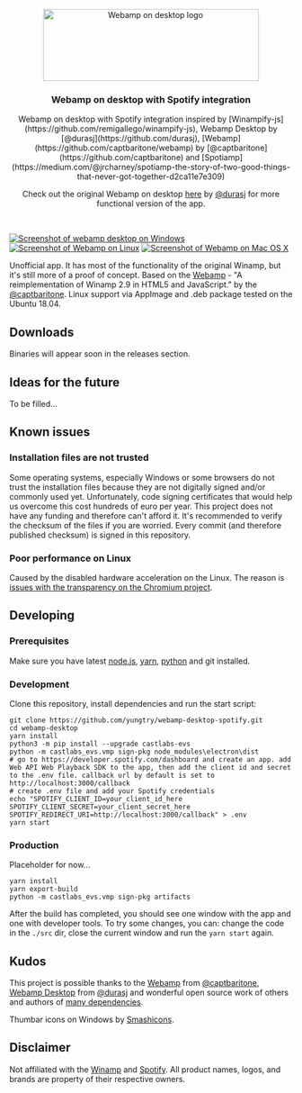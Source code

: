 <p align="center">
  <a href="https://desktop.webamp.org/">
    <img src="./res/logo.svg" alt="Webamp on desktop logo" width=384 height=128>
  </a>

  <h3 align="center">Webamp on desktop with Spotify integration</h3>

  <p align="center">
    Webamp on desktop with Spotify integration inspired by [Winampify-js](https://github.com/remigallego/winampify-js), Webamp Desktop by [@durasj](https://github.com/durasj), [Webamp](https://github.com/captbaritone/webamp) by [@captbaritone](https://github.com/captbaritone) and [Spotiamp](https://medium.com/@jrcharney/spotiamp-the-story-of-two-good-things-that-never-got-together-d2ca11e7e309)
  </p>

  <p align="center">
    Check out the original Webamp on desktop <a href="https://desktop.webamp.org/">here</a> by <a href="https://github.com/durasj">@durasj</a> for more functional version of the app.
  </p>

<br>

[![Screenshot of webamp desktop on Windows](./res/screen-win.gif)](https://desktop.webamp.org/) [![Screenshot of Webamp on Linux](./res/screen-linux.png)](https://desktop.webamp.org/) [![Screenshot of Webamp on Mac OS X](./res/screen-mac.png)](https://desktop.webamp.org/)

Unofficial app. It has most of the functionality of the original Winamp, but it's still more of a proof of concept. Based on the [Webamp](https://github.com/captbaritone/webamp) - "A reimplementation of Winamp 2.9 in HTML5 and JavaScript." by the [@captbaritone](https://github.com/captbaritone). Linux support via AppImage and .deb package tested on the Ubuntu 18.04.

## Downloads
Binaries will appear soon in the releases section.

## Ideas for the future

To be filled...

## Known issues

### Installation files are not trusted

Some operating systems, especially Windows or some browsers do not trust the installation files because they are not digitally signed and/or commonly used yet. Unfortunately, code signing certificates that would help us overcome this cost hundreds of euro per year. This project does not have any funding and therefore can't afford it. It's recommended to verify the checksum of the files if you are worried. Every commit (and therefore published checksum) is signed in this repository.

### Poor performance on Linux

Caused by the disabled hardware acceleration on the Linux. The reason is [issues with the transparency on the Chromium project](https://bugs.chromium.org/p/chromium/issues/detail?id=854601#c7).

## Developing

### Prerequisites

Make sure you have latest [node.js](https://nodejs.org/en/), [yarn](https://yarnpkg.com/lang/en/), [python](https://www.python.org/downloads/) and git installed.

### Development

Clone this repository, install dependencies and run the start script:

```
git clone https://github.com/yungtry/webamp-desktop-spotify.git
cd webamp-desktop
yarn install
python3 -m pip install --upgrade castlabs-evs
python -m castlabs_evs.vmp sign-pkg node_modules\electron\dist
# go to https://developer.spotify.com/dashboard and create an app. add Web API Web Playback SDK to the app, then add the client id and secret to the .env file. callback url by default is set to http://localhost:3000/callback
# create .env file and add your Spotify credentials
echo "SPOTIFY_CLIENT_ID=your_client_id_here
SPOTIFY_CLIENT_SECRET=your_client_secret_here 
SPOTIFY_REDIRECT_URI=http://localhost:3000/callback" > .env
yarn start
```

### Production

Placeholder for now...

```
yarn install
yarn export-build
python -m castlabs_evs.vmp sign-pkg artifacts
```


After the build has completed, you should see one window with the app and one with developer tools. To try some changes, you can: change the code in the `./src` dir, close the current window and run the `yarn start` again.

## Kudos

This project is possible thanks to the [Webamp](https://github.com/captbaritone/webamp) from [@captbaritone](https://github.com/captbaritone), [Webamp Desktop](https://github.com/durasj/webamp-desktop) from [@durasj](https://github.com/durasj) and wonderful open source work of others and authors of [many dependencies](https://github.com/yungtry/webamp-desktop-spotify/blob/master/package.json).

Thumbar icons on Windows by [Smashicons](https://smashicons.com).

## Disclaimer
Not affiliated with the [Winamp](http://www.winamp.com/) and [Spotify](https://www.spotify.com/). All product names, logos, and brands are property of their respective owners.